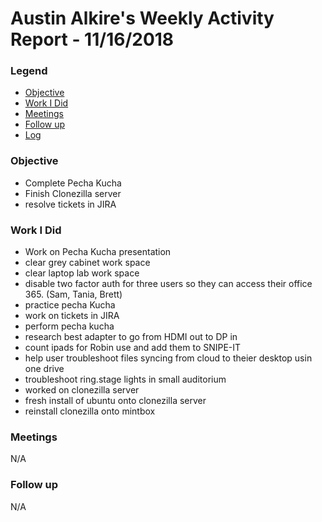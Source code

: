 # Austin Alkire's Weekly Activity Report - 11/16/2018
### Legend
 - [Objective](#objective)
 - [Work I Did](#work-i-did)
 - [Meetings](#meetings)
 - [Follow up](#follow-up)
 - [Log](#log)

### Objective
- Complete Pecha Kucha
- Finish Clonezilla server
- resolve tickets in JIRA


### Work I Did
- Work on Pecha Kucha presentation  
- clear grey cabinet work space
- clear laptop lab work space
- disable two factor auth for three users so they can access their office 365. (Sam, Tania, Brett)
- practice pecha Kucha
- work on tickets in JIRA
- perform pecha kucha
- research best adapter to go from HDMI out to DP in
- count ipads for Robin use and add them to SNIPE-IT
- help user troubleshoot files syncing from cloud to theier desktop usin one drive
- troubleshoot ring.stage lights in small auditorium
- worked on clonezilla server
- fresh install of ubuntu onto clonezilla server
- reinstall clonezilla onto mintbox



### Meetings
N/A
### Follow up
N/A
